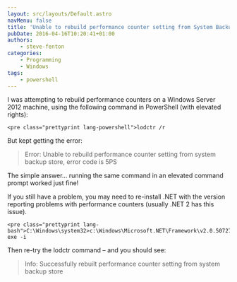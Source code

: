 ```yaml
---
layout: src/layouts/Default.astro
navMenu: false
title: 'Unable to rebuild performance counter setting from System Backup Store'
pubDate: 2016-04-16T10:20:41+01:00
authors:
    - steve-fenton
categories:
    - Programming
    - Windows
tags:
    - powershell
---
```


I was attempting to rebuild performance counters on a Windows Server 2012 machine, using the following command in PowerShell (with elevated rights):

```
<pre class="prettyprint lang-powershell">lodctr /r
```
But kept getting the error:

> Error: Unable to rebuild performance counter setting from system backup store, error code is 5PS

The simple answer… running the same command in an elevated command prompt worked just fine!

If you still have a problem, you may need to re-install .NET with the version reporting problems with performance counters (usually .NET 2 has this issue).

```
<pre class="prettyprint lang-bash">C:\Windows\system32>c:\Windows\Microsoft.NET\Framework\v2.0.50727\aspnet_regiis.
exe -i
```
Then re-try the lodctr command – and you should see:

> Info: Successfully rebuilt performance counter setting from system backup store